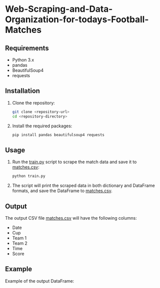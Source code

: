 # Web-Scraping-and-Data-Organization-for-todays-Football-Matches

## Requirements

- Python 3.x
- pandas
- BeautifulSoup4
- requests

## Installation

1. Clone the repository:
    ```sh
    git clone <repository-url>
    cd <repository-directory>
    ```

2. Install the required packages:
    ```sh
    pip install pandas beautifulsoup4 requests
    ```

## Usage

1. Run the [train.py](http://_vscodecontentref_/6) script to scrape the match data and save it to [matches.csv](http://_vscodecontentref_/7):
    ```sh
    python train.py
    ```

2. The script will print the scraped data in both dictionary and DataFrame formats, and save the DataFrame to [matches.csv](http://_vscodecontentref_/8).

## Output

The output CSV file [matches.csv](http://_vscodecontentref_/9) will have the following columns:
- Date
- Cup
- Team 1
- Team 2
- Time
- Score

## Example

Example of the output DataFrame:

